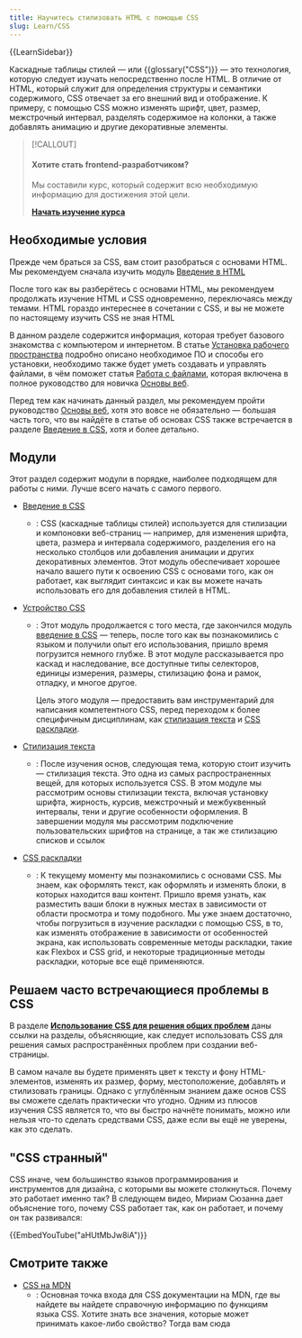 ```yaml
---
title: Научитесь стилизовать HTML с помощью CSS
slug: Learn/CSS
---
```


{{LearnSidebar}}

Каскадные таблицы стилей — или {{glossary("CSS")}} — это технология, которую следует изучать непосредственно после HTML. В отличие от HTML, который служит для определения структуры и семантики содержимого, CSS отвечает за его внешний вид и отображение. К примеру, с помощью CSS можно изменять шрифт, цвет, размер, межстрочный интервал, разделять содержимое на колонки, а также добавлять анимацию и другие декоративные элементы.

> [!CALLOUT]
>
> #### Хотите стать frontend-разработчиком?
>
> Мы составили курс, который содержит всю необходимую информацию для достижения этой цели.
>
> [**Начать изучение курса**](https://developer.mozilla.org/en-US/curriculum/)

## Необходимые условия

Прежде чем браться за CSS, вам стоит разобраться с основами HTML. Мы рекомендуем сначала изучить модуль [Введение в HTML](/ru/docs/Learn/HTML/Introduction_to_HTML)

После того как вы разберётесь с основами HTML, мы рекомендуем продолжать изучение HTML и CSS одновременно, переключаясь между темами. HTML гораздо интереснее в сочетании с CSS, и вы не можете по настоящему изучить CSS не зная HTML

В данном разделе содержится информация, которая требует базового знакомства с компьютером и интернетом. В статье [Установка рабочего пространства](/ru/docs/Learn/Getting_started_with_the_web/Installing_basic_software) подробно описано необходимое ПО и способы его установки, необходимо также будет уметь создавать и управлять файлами, в чём поможет статья [Работа с файлами](/ru/docs/Learn/Getting_started_with_the_web/Dealing_with_files), которая включена в полное руководство для новичка [Основы веб](/ru/docs/Learn/Getting_started_with_the_web).

Перед тем как начинать данный раздел, мы рекомендуем пройти руководство [Основы веб](/ru/docs/Learn/Getting_started_with_the_web), хотя это вовсе не обязательно — большая часть того, что вы найдёте в статье об основах CSS также встречается в разделе [Введение в CSS](/ru/docs/Learn/CSS/First_steps), хотя и более детально.

## Модули

Этот раздел содержит модули в порядке, наиболее подходящем для работы с ними. Лучше всего начать с самого первого.

- [Введение в CSS](/ru/docs/Learn/CSS/First_steps)
  - : CSS (каскадные таблицы стилей) используется для стилизации и компоновки веб-страниц — например, для изменения шрифта, цвета, размера и интервала содержимого, разделения его на несколько столбцов или добавления анимации и других декоративных элементов. Этот модуль обеспечивает хорошее начало вашего пути к освоению CSS с основами того, как он работает, как выглядит синтаксис и как вы можете начать использовать его для добавления стилей в HTML.
- [Устройство CSS](/ru/docs/Learn/CSS/Building_blocks)

  - : Этот модуль продолжается с того места, где закончился модуль [введение в CSS](/ru/docs/Learn/CSS/First_steps) — теперь, после того как вы познакомились с языком и получили опыт его использования, пришло время погрузится немного глубже. В этот модуле рассказывается про каскад и наследование, все доступные типы селекторов, единицы измерения, размеры, стилизацию фона и рамок, отладку, и многое другое.

    Цель этого модуля — предоставить вам инструментарий для написания компетентного CSS, перед переходом к более специфичным дисциплинам, как [стилизация текста](/ru/docs/Learn/CSS/Styling_text) и [CSS раскладки](/ru/docs/Learn/CSS/CSS_layout).

- [Стилизация текста](/ru/docs/Learn/CSS/Styling_text)
  - : После изучения основ, следующая тема, которую стоит изучить — стилизация текста. Это одна из самых распространенных вещей, для которых используется CSS. В этом модуле мы рассмотрим основы стилизации текста, включая установку шрифта, жирность, курсив, межстрочный и межбуквенный интервалы, тени и другие особенности оформления. В завершении модуля мы рассмотрим подключение пользовательских шрифтов на странице, а так же стилизацию списков и ссылок
- [CSS раскладки](/ru/docs/Learn/CSS/CSS_layout)
  - : К текущему моменту мы познакомились с основами CSS. Мы знаем, как оформлять текст, как оформлять и изменять блоки, в которых находится ваш контент. Пришло время узнать, как разместить ваши блоки в нужных местах в зависимости от области просмотра и тому подобного. Мы уже знаем достаточно, чтобы погрузиться в изучение раскладки с помощью CSS, в то, как изменять отображение в зависимости от особенностей экрана, как использовать современные методы раскладки, такие как Flexbox и CSS grid, и некоторые традиционные методы раскладки, которые все ещё применяются.

## Решаем часто встречающиеся проблемы в CSS

В разделе **[Использование CSS для решения общих проблем](/ru/docs/Learn/CSS/Howto)** даны ссылки на разделы, объясняющие, как следует использовать CSS для решения самых распространённых проблем при создании веб-страницы.

В самом начале вы будете применять цвет к тексту и фону HTML-элементов, изменять их размер, форму, местоположение, добавлять и стилизовать границы. Однако с углублённым знанием даже основ CSS вы сможете сделать практически что угодно. Одним из плюсов изучения CSS является то, что вы быстро начнёте понимать, можно или нельзя что-то сделать средствами CSS, даже если вы ещё не уверены, как это сделать.

## "CSS странный"

CSS иначе, чем большинство языков программирования и инструментов для дизайна, с которыми вы можете столкнуться. Почему это работает именно так? В следующем видео, Мириам Сюзанна дает объяснение того, почему CSS работает так, как он работает, и почему он так развивался:

{{EmbedYouTube("aHUtMbJw8iA")}}

## Смотрите также

- [CSS на MDN](/ru/docs/Web/CSS)
  - : Основная точка входа для CSS документации на MDN, где вы найдете вы найдете справочную информацию по функциям языка CSS. Хотите знать все значения, которые может принимать какое-либо свойство? Тогда вам сюда
